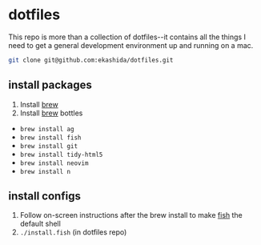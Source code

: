 # dotfiles

This repo is more than a collection of dotfiles--it contains all the things I
need to get a general development environment up and running on a mac.

```sh
git clone git@github.com:ekashida/dotfiles.git
```

## install packages

1. Install [brew][]
1. Install [brew][] bottles
  - `brew install ag`
  - `brew install fish`
  - `brew install git`
  - `brew install tidy-html5`
  - `brew install neovim`
  - `brew install n`

## install configs

1. Follow on-screen instructions after the brew install to make [fish][] the default shell
1. `./install.fish` (in dotfiles repo)


[brew]: http://brew.sh/
[fish]: http://fishshell.com/
[neovim]: https://neovim.io/
